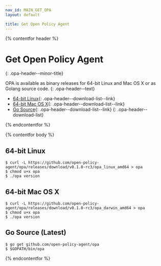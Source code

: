 ```yaml
---
nav_id: MAIN_GET_OPA
layout: default

title: Get Open Policy Agent
---
```


{% contentfor header %}

# Get Open Policy Agent
{: .opa-header--minor-title}

OPA is available as binary releases for 64-bit Linux and Mac OS X or as Golang source code.
{: .opa-header--text}

  * [64-bit Linux](https://github.com/open-policy-agent/opa/releases/download/v0.1.0-rc3/opa_linux_amd64){: .opa-header--download-list--link}
  * [64-bit Mac OS X](https://github.com/open-policy-agent/opa/releases/download/v0.1.0-rc3/opa_darwin_amd64){: .opa-header--download-list--link}
  * [Go Source](https://github.com/open-policy-agent/opa/archive/v0.1.0-rc3.tar.gz){: .opa-header--download-list--link}
  {: .opa-header--download-list}

{% endcontentfor %}

{% contentfor body %}

## 64-bit Linux

```shell
$ curl -L https://github.com/open-policy-agent/opa/releases/download/v0.1.0-rc3/opa_linux_amd64 > opa
$ chmod u+x opa
$ ./opa version
```

## 64-bit Mac OS X

```shell
$ curl -L https://github.com/open-policy-agent/opa/releases/download/v0.1.0-rc3/opa_darwin_amd64 > opa
$ chmod u+x opa
$ ./opa version
```

## Go Source (Latest)

```shell
$ go get github.com/open-policy-agent/opa
$ $GOPATH/bin/opa
```

{% endcontentfor %}
